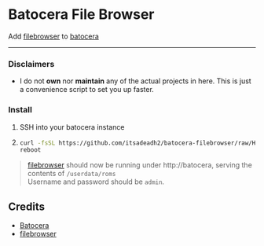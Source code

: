 # Batocera File Browser #

Add [filebrowser](https://github.com/filebrowser/filebrowser) to [batocera](https://batocera.org/)

---
### Disclaimers
- I do not **own** nor **maintain** any of the actual projects in here. This is just a convenience script to set you up faster.

### Install
1. SSH into your batocera instance
2.  ```bash
    curl -fsSL https://github.com/itsadeadh2/batocera-filebrowser/raw/HEAD/bin/filebrowser_batocera.sh | bash
    reboot
    ```
   
> [filebrowser](https://github.com/filebrowser/filebrowser) should now be running under http://batocera, serving the contents of `/userdata/roms`  
Username and password should be `admin`.

## Credits
- [Batocera](https://batocera.org/)
- [filebrowser](https://github.com/filebrowser/filebrowser)
